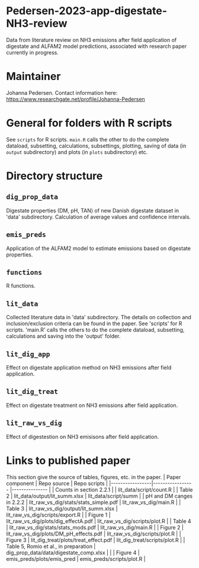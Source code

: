 # Pedersen-2023-app-digestate-NH3-review
Data from literature review on NH3 emissions after field application of digestate and ALFAM2 model predictions, associated with research paper currently in progress. 

# Maintainer
Johanna Pedersen. Contact information here: https://www.researchgate.net/profile/Johanna-Pedersen 

# General for folders with R scripts
See `scripts` for R scripts. `main.R` calls the other to do the complete dataload, subsetting, calculations, subsettings, plotting, saving of data (in `output` subdirectory) and plots (in `plots` subdirectory) etc.

# Directory structure 
## `dig_prop_data`
Digestate properties (DM, pH, TAN) of new Danish digestate dataset in 'data' subdirectory. Calculation of average values and confidence intervals. 

## `emis_preds`
Application of the ALFAM2 model to estimate emissions based on digestate properties. 

## `functions`
R functions. 

## `lit_data`
Collected literature data in 'data' subdirectory. The details on collection and inclusion/exclusion criteria can be found in the paper. See 'scripts' for R scripts. 'main.R' calls the others to do the complete dataload, subsetting, calculations and saving into the 'output' folder. 

## `lit_dig_app`
Effect on digestate application method on NH3 emissions after field application. 

## `lit_dig_treat`
Effect on digestate treatment on NH3 emissions after field application. 

## `lit_raw_vs_dig`
Effect of digestestion on NH3 emisisons after field application. 

# Links to published paper 
This section give the source of tables, figures, etc. in the paper. 
| Paper component |  Repo source                             |  Repo scripts             |
|-----------------|-----------------                         |---------------            |
| Counts in section 2.2.1 |                                  | lit_data/script/count.R    |
|   Table 2       |  lit_data/output/lit_summ.xlsx           | lit_data/script/summ      |
| pH and DM canges in 2.2.2 | lit_raw_vs_dig/stats/stats_simple.pdf  |  lit_raw_vs_dig/main.R   |
| Table 3  | lit_raw_vs_dig/output/lit_summ.xlsx    |  lit_raw_vs_dig/scripts/export.R     |
| Figure 1  | lit_raw_vs_dig/plots/dig_effectA.pdf    |  lit_raw_vs_dig/scripts/plot.R     |
| Table 4  |  lit_raw_vs_dig/stats/stats_mods.pdf   |    lit_raw_vs_dig/main.R   |
| Figure 2  |  lit_raw_vs_dig/plots/DM_pH_effects.pdf   |    lit_raw_vs_dig/scripts/plot.R   |
| Figure 3  |  lit_dig_treat/plots/treat_effect.pdf   |  lit_dig_treat/scripts/plot.R     |
| Table 5, Romio et al., in preparation  |  dig_prop_data/data/digestate_comp.xlsx   |       |
| Figure 4  |   emis_preds/plots/emis_pred  |  emis_preds/scripts/plot.R     |
